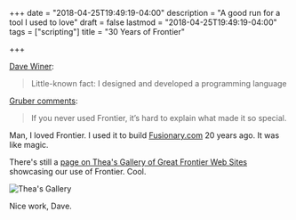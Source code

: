 +++
date = "2018-04-25T19:49:19-04:00"
description = "A good run for a tool I used to love"
draft = false
lastmod = "2018-04-25T19:49:19-04:00"
tags = ["scripting"]
title = "30 Years of Frontier"

+++

[Dave Winer](http://scripting.com/2018/04/18/164609.html):

> Little-known fact: I designed and developed a programming language

[Gruber comments](https://daringfireball.net/linked/2018/04/25/30-years-of-frontier):

> If you never used Frontier, it’s hard to explain what made it so special.

Man, I loved Frontier. I used it to build [Fusionary.com](https://fusionary.com)
20 years ago. It was like magic.

There's still a [page on Thea's Gallery of Great Frontier Web Sites](http://scripting.com/thea/FusionaryMedia.html) showcasing our use of Frontier. Cool.

<img src="/img/2018/thea-gallery-fusionary.png" alt="Thea's Gallery" />

Nice work, Dave.




